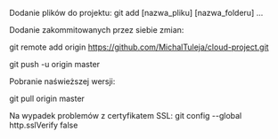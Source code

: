Dodanie plików do projektu:
git add [nazwa_pliku] [nazwa_folderu] ...

Dodanie zakommitowanych przez siebie zmian:

git remote add origin https://github.com/MichalTuleja/cloud-project.git

git push -u origin master


Pobranie naświeższej wersji:

git pull origin master



Na wypadek problemów z certyfikatem SSL:
git config --global http.sslVerify false
